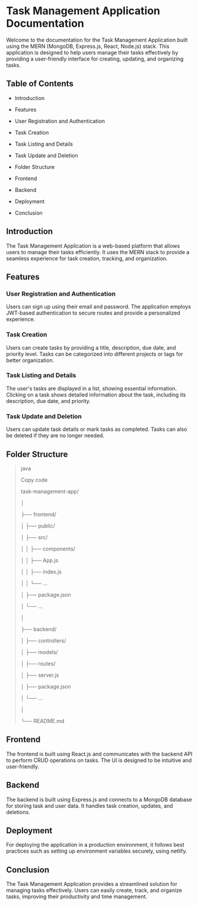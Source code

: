 # Task Management Application Documentation

Welcome to the documentation for the Task Management Application built
using the MERN (MongoDB, Express.js, React, Node.js) stack. This
application is designed to help users manage their tasks effectively by
providing a user-friendly interface for creating, updating, and
organizing tasks.

## **Table of Contents**

-   Introduction

-   Features

-   User Registration and Authentication

-   Task Creation

-   Task Listing and Details

-   Task Update and Deletion

-   Folder Structure

-   Frontend

-   Backend

-   Deployment

-   Conclusion

## **Introduction**

The Task Management Application is a web-based platform that allows
users to manage their tasks efficiently. It uses the MERN stack to
provide a seamless experience for task creation, tracking, and
organization.

## **Features**

### **User Registration and Authentication**

Users can sign up using their email and password. The application
employs JWT-based authentication to secure routes and provide a
personalized experience.

### **Task Creation**

Users can create tasks by providing a title, description, due date, and
priority level. Tasks can be categorized into different projects or tags
for better organization.

### **Task Listing and Details**

The user\'s tasks are displayed in a list, showing essential
information. Clicking on a task shows detailed information about the
task, including its description, due date, and priority.

### **Task Update and Deletion**

Users can update task details or mark tasks as completed. Tasks can also
be deleted if they are no longer needed.

## 

## **Folder Structure**

> java
>
> Copy code
>
> task-management-app/
>
> │
>
> ├── frontend/
>
> │ ├── public/
>
> │ ├── src/
>
> │ │ ├── components/
>
> │ │ ├── App.js
>
> │ │ ├── index.js
>
> │ │ └── \...
>
> │ ├── package.json
>
> │ └── \...
>
> │
>
> ├── backend/
>
> │ ├── controllers/
>
> │ ├── models/
>
> │ ├── routes/
>
> │ ├── server.js
>
> │ ├── package.json
>
> │ └── \...
>
> │
>
> └── README.md

## **Frontend**

The frontend is built using React.js and communicates with the backend
API to perform CRUD operations on tasks. The UI is designed to be
intuitive and user-friendly.

## 

## **Backend**

The backend is built using Express.js and connects to a MongoDB database
for storing task and user data. It handles task creation, updates, and
deletions.

## **Deployment**

For deploying the application in a production environment, it follows
best practices such as setting up environment variables securely, using
netlify.

## **Conclusion**

The Task Management Application provides a streamlined solution for
managing tasks effectively. Users can easily create, track, and organize
tasks, improving their productivity and time management.

